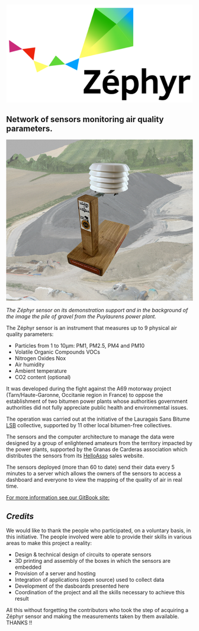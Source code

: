 ![](00-Ressources/Logo-Zephyr.png)
## Network of sensors monitoring air quality parameters.  
![](00-Ressources/Zephyr-sensor.png)

*The Zéphyr sensor on its demonstration support and in the background of the image the pile of gravel from the Puylaurens power plant.*

The Zéphyr sensor is an instrument that measures up to 9 physical air quality parameters:

* Particles from 1 to 10µm: PM1, PM2.5, PM4 and PM10 
* Volatile Organic Compounds VOCs
* Nitrogen Oxides Nox
* Air humidity
* Ambient temperature
* CO2 content (optional)  

It was developed during the fight against the A69 motorway project (Tarn/Haute-Garonne, Occitanie region in France) to oppose the establishment of two bitumen power plants whose authorities government authorities did not fully appreciate public health and environmental issues.

The operation was carried out at the initiative of the Lauragais Sans Bitume [LSB](https://www.lauragais-sansbitume.fr/) collective, supported by 11 other local bitumen-free collectives.

The sensors and the computer architecture to manage the data were designed by a group of enlightened amateurs from the territory impacted by the power plants, supported by the Granas de Carderas association which distributes the sensors from its [HelloAsso](https://www.helloasso.com/associations/granas-de-carderas) sales website.

The sensors deployed (more than 60 to date) send their data every 5 minutes to a server which allows the owners of the sensors to access a dashboard and everyone to view the mapping of the quality of air in real time.

[For more information see our GitBook site:](https://rhizobiome.gitbook.io/atrosca-degaze)

## *Credits*

We would like to thank the people who participated, on a voluntary basis, in this initiative.
The people involved were able to provide their skills in various areas to make this project a reality:

* Design & technical design of circuits to operate sensors
* 3D printing and assembly of the boxes in which the sensors are embedded
* Provision of a server and hosting
* Integration of applications (open source) used to collect data
* Development of the dasboards presented here
* Coordination of the project and all the skills necessary to achieve this result

All this without forgetting the contributors who took the step of acquiring a Zéphyr sensor and making the measurements taken by them available.
THANKS !!

